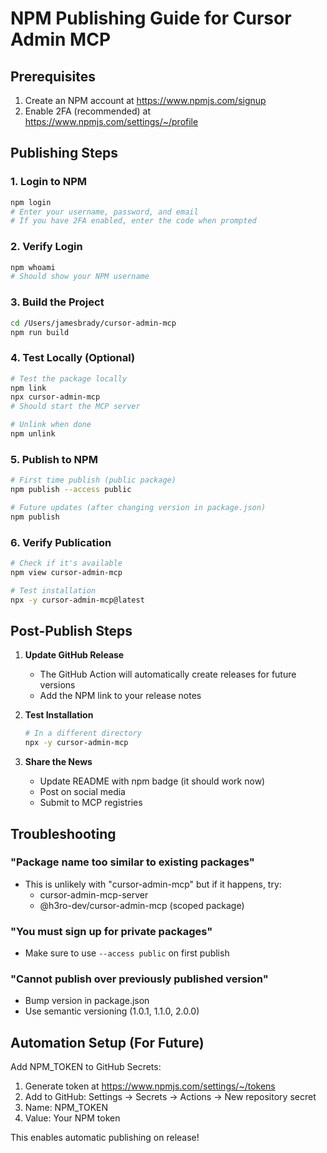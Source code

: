 # NPM Publishing Guide for Cursor Admin MCP

## Prerequisites

1. Create an NPM account at https://www.npmjs.com/signup
2. Enable 2FA (recommended) at https://www.npmjs.com/settings/~/profile

## Publishing Steps

### 1. Login to NPM
```bash
npm login
# Enter your username, password, and email
# If you have 2FA enabled, enter the code when prompted
```

### 2. Verify Login
```bash
npm whoami
# Should show your NPM username
```

### 3. Build the Project
```bash
cd /Users/jamesbrady/cursor-admin-mcp
npm run build
```

### 4. Test Locally (Optional)
```bash
# Test the package locally
npm link
npx cursor-admin-mcp
# Should start the MCP server

# Unlink when done
npm unlink
```

### 5. Publish to NPM
```bash
# First time publish (public package)
npm publish --access public

# Future updates (after changing version in package.json)
npm publish
```

### 6. Verify Publication
```bash
# Check if it's available
npm view cursor-admin-mcp

# Test installation
npx -y cursor-admin-mcp@latest
```

## Post-Publish Steps

1. **Update GitHub Release**
   - The GitHub Action will automatically create releases for future versions
   - Add the NPM link to your release notes

2. **Test Installation**
   ```bash
   # In a different directory
   npx -y cursor-admin-mcp
   ```

3. **Share the News**
   - Update README with npm badge (it should work now)
   - Post on social media
   - Submit to MCP registries

## Troubleshooting

### "Package name too similar to existing packages"
- This is unlikely with "cursor-admin-mcp" but if it happens, try:
  - cursor-admin-mcp-server
  - @h3ro-dev/cursor-admin-mcp (scoped package)

### "You must sign up for private packages"
- Make sure to use `--access public` on first publish

### "Cannot publish over previously published version"
- Bump version in package.json
- Use semantic versioning (1.0.1, 1.1.0, 2.0.0)

## Automation Setup (For Future)

Add NPM_TOKEN to GitHub Secrets:
1. Generate token at https://www.npmjs.com/settings/~/tokens
2. Add to GitHub: Settings → Secrets → Actions → New repository secret
3. Name: NPM_TOKEN
4. Value: Your NPM token

This enables automatic publishing on release!